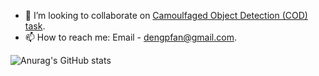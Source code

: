 
- 👯 I’m looking to collaborate on [Camoulfaged Object Detection (COD) task](http://dpfan.net/camouflage).
- 📫 How to reach me: Email - dengpfan@gmail.com.

![Anurag's GitHub stats](https://github-readme-stats.vercel.app/api?username=DengPingFan&show_icons=true&theme=radical)
